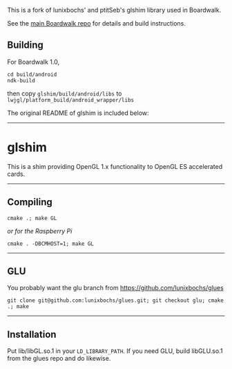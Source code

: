 This is a fork of lunixbochs' and ptitSeb's glshim library used in Boardwalk.

See the [main Boardwalk repo](https://github.com/zhuowei/Boardwalk) for details and build instructions.

## Building

For Boardwalk 1.0,

```
cd build/android
ndk-build
```

then copy `glshim/build/android/libs` to `lwjgl/platform_build/android_wrapper/libs`

The original README of glshim is included below:

----


glshim
====

This is a shim providing OpenGL 1.x functionality to OpenGL ES accelerated cards.

----

Compiling
----

    cmake .; make GL

*or for the Raspberry Pi*

    cmake . -DBCMHOST=1; make GL

----

GLU
----

You probably want the glu branch from https://github.com/lunixbochs/glues

    git clone git@github.com:lunixbochs/glues.git; git checkout glu; cmake .; make

----

Installation
----

Put lib/libGL.so.1 in your `LD_LIBRARY_PATH`. If you need GLU, build libGLU.so.1 from the glues repo and do likewise.

